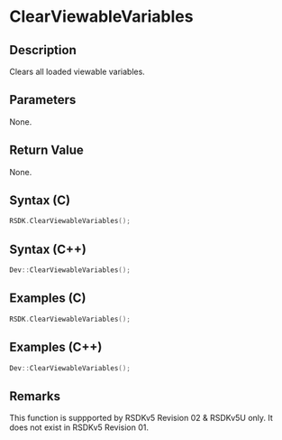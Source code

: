 # ClearViewableVariables

## Description
Clears all loaded viewable variables.

## Parameters
None.

## Return Value
None.

## Syntax (C)
```c
RSDK.ClearViewableVariables();
```

## Syntax (C++)
```cpp
Dev::ClearViewableVariables();
```

## Examples (C)
```c
RSDK.ClearViewableVariables();
```

## Examples (C++)
```cpp
Dev::ClearViewableVariables();
```

## Remarks
This function is suppported by RSDKv5 Revision 02 & RSDKv5U only. It does not exist in RSDKv5 Revision 01.